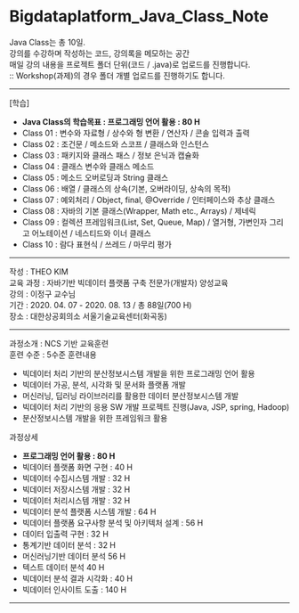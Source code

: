 # Bigdataplatform_Java_Class_Note

Java Class는 총 10일.  
강의를 수강하며 작성하는 코드, 강의록을 메모하는 공간  
매일 강의 내용을 프로젝트 폴더 단위(코드 / .java)로 업로드를 진행합니다.  
:: Workshop(과제)의 경우 폴더 개별 업로드를 진행하기도 합니다. 

<hr>   

[학습]
- **Java Class의 학습목표 : 프로그래밍 언어 활용 : 80 H**
- Class 01 : 변수와 자료형 / 상수와 형 변환 / 연산자 / 콘솔 입력과 출력  
- Class 02 : 조건문 / 메소드와 스코프 / 클래스와 인스턴스  
- Class 03 : 패키지와 클래스 패스 / 정보 은닉과 캡슐화  
- Class 04 : 클래스 변수와 클래스 메소드  
- Class 05 : 메소드 오버로딩과 String 클래스  
- Class 06 : 배열 / 클래스의 상속(기본, 오버라이딩, 상속의 목적)  
- Class 07 : 예외처리 / Object, final, @Override / 인터페이스와 추상 클래스  
- Class 08 : 자바의 기본 클래스(Wrapper, Math etc., Arrays) / 제네릭  
- Class 09 : 컬렉션 프레임워크(List, Set, Queue, Map) / 열거형, 가변인자 그리고 어노테이션 / 네스티드와 이너 클래스  
- Class 10 : 람다 표현식 / 쓰레드 / 마무리 평가  

<hr>

작성 : THEO KIM   
교육 과정 : 자바기반 빅데이터 플랫폼 구축 전문가(개발자) 양성교육    
강의 : 이정구 교수님    
기간 : 2020. 04. 07 - 2020. 08. 13 / 총 88일(700 H)     
장소 : 대한상공회의소 서울기술교육센터(화곡동)    

<hr> 

과정소개 : NCS 기반 교육훈련  
훈련 수준 : 5수준 
훈련내용  
* 빅데이터 처리 기반의 분산정보시스템 개발을 위한 프로그래밍 언어 활용
* 빅데이터 가공, 분석, 시각화 및 문서화 플랫폼 개발 
* 머신러닝, 딥러닝 라이브러리를 활용한 데이터 분산정보시스템 개발    
* 빅데이터 처리 기반의 응용 SW 개발 프로젝트 진행(Java, JSP, spring, Hadoop)    
* 분산정보시스템 개발을 위한 프레임워크 활용 

과정상세 
* **프로그래밍 언어 활용 : 80 H** 
* 빅데이터 플랫폼 화면 구현 : 40 H 
* 빅데이터 수집시스템 개발 : 32 H 
* 빅데이터 저장시스템 개발 : 32 H 
* 빅데이터 처리시스템 개발 : 32 H 
* 빅데이터 분석 플랫폼 시스템 개발 : 64 H 
* 빅데이터 플랫폼 요구사항 분석 및 아키텍처 설계 : 56 H
* 데이터 입출력 구현 : 32 H 
* 통계기반 데이터 분석 : 32 H 
* 머신러닝기반 데이터 분석 56 H
* 텍스트 데이터 분석 40 H
* 빅데이터 분석 결과 시각화 : 40 H 
* 빅데이터 인사이트 도출 : 140 H 
  

<hr>
